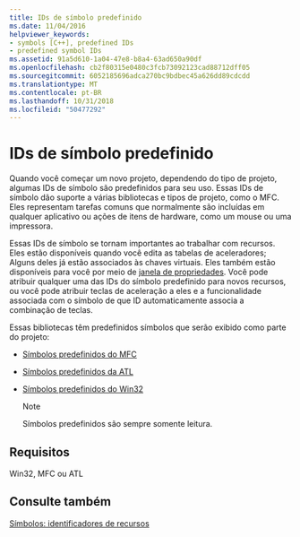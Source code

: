 ```yaml
---
title: IDs de símbolo predefinido
ms.date: 11/04/2016
helpviewer_keywords:
- symbols [C++], predefined IDs
- predefined symbol IDs
ms.assetid: 91a5d610-1a04-47e8-b8a4-63ad650a90df
ms.openlocfilehash: cb2f80315e0480c3fcb73092123cad88712dff05
ms.sourcegitcommit: 6052185696adca270bc9bdbec45a626dd89cdcdd
ms.translationtype: MT
ms.contentlocale: pt-BR
ms.lasthandoff: 10/31/2018
ms.locfileid: "50477292"
---
```

# <a name="predefined-symbol-ids"></a>IDs de símbolo predefinido

Quando você começar um novo projeto, dependendo do tipo de projeto, algumas IDs de símbolo são predefinidos para seu uso. Essas IDs de símbolo dão suporte a várias bibliotecas e tipos de projeto, como o MFC. Eles representam tarefas comuns que normalmente são incluídas em qualquer aplicativo ou ações de itens de hardware, como um mouse ou uma impressora.

Essas IDs de símbolo se tornam importantes ao trabalhar com recursos. Eles estão disponíveis quando você edita as tabelas de aceleradores; Alguns deles já estão associados às chaves virtuais. Eles também estão disponíveis para você por meio de [janela de propriedades](/visualstudio/ide/reference/properties-window). Você pode atribuir qualquer uma das IDs do símbolo predefinido para novos recursos, ou você pode atribuir teclas de aceleração a eles e a funcionalidade associada com o símbolo de que ID automaticamente associa a combinação de teclas.

Essas bibliotecas têm predefinidos símbolos que serão exibido como parte do projeto:

- [Símbolos predefinidos do MFC](../windows/mfc-predefined-symbols.md)

- [Símbolos predefinidos da ATL](../windows/atl-predefined-symbols.md)

- [Símbolos predefinidos do Win32](../windows/win32-predefined-symbols.md)

   > [!NOTE]
   > Símbolos predefinidos são sempre somente leitura.

## <a name="requirements"></a>Requisitos

Win32, MFC ou ATL

## <a name="see-also"></a>Consulte também

[Símbolos: identificadores de recursos](../windows/symbols-resource-identifiers.md)